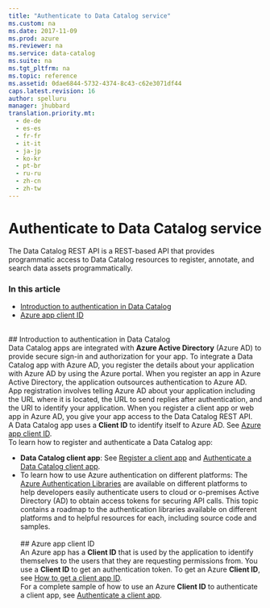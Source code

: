 ```yaml
---
title: "Authenticate to Data Catalog service"
ms.custom: na
ms.date: 2017-11-09
ms.prod: azure
ms.reviewer: na
ms.service: data-catalog
ms.suite: na
ms.tgt_pltfrm: na
ms.topic: reference
ms.assetid: 0dae6844-5732-4374-8c43-c62e3071df44
caps.latest.revision: 16
author: spelluru
manager: jhubbard
translation.priority.mt: 
  - de-de
  - es-es
  - fr-fr
  - it-it
  - ja-jp
  - ko-kr
  - pt-br
  - ru-ru
  - zh-cn
  - zh-tw
---
```

# Authenticate to Data Catalog service
The Data Catalog REST API is a REST-based API that provides programmatic access to Data Catalog resources to register, annotate, and search data assets programmatically.  
### In this article  
- [Introduction to authentication in Data Catalog](#intro)  
- [Azure app client ID](#clientID)  

<a name="intro"/><br/>## Introduction to authentication in Data Catalog<br/>Data Catalog apps are integrated with <strong>Azure Active Directory</strong> (Azure AD) to provide secure sign-in and authorization for your app. To integrate a Data Catalog app with Azure AD, you register the details about your application with Azure AD by using the Azure portal. When you register an app in Azure Active Directory, the application outsources authentication to Azure AD. App registration involves telling Azure AD about your application including the URL where it is located, the URL to send replies after authentication, and the URI to identify your application. When you register a client app or web app in Azure AD, you give your app access to the Data Catalog REST API.<br/>
A Data Catalog app uses a <strong>Client ID</strong> to identify itself to Azure AD. See <a href="#clientID" data-raw-source="[Azure app client ID](#clientID)">Azure app client ID</a>.<br/>
To learn how to register and authenticate a Data Catalog app:<br/>
- <strong>Data Catalog client app</strong>: See <a href="Register-a-client-app.md" data-raw-source="[Register a client app](Register-a-client-app.md)">Register a client app</a> and <a href="Authenticate-a-client-app.md" data-raw-source="[Authenticate a Data Catalog client app](Authenticate-a-client-app.md)">Authenticate a Data Catalog client app</a>.<br/>
- To learn how to use Azure authentication on different platforms: The <a href="https://msdn.microsoft.com/library/azure/dn151135.aspx" data-raw-source="[Azure Authentication Libraries](https://msdn.microsoft.com/library/azure/dn151135.aspx)">Azure Authentication Libraries</a> are available on different platforms to help developers easily authenticate users to cloud or o-premises Active Directory (AD) to obtain access tokens for securing API calls. This topic contains a roadmap to the authentication libraries available on different platforms and to helpful resources for each, including source code and samples.<br/>
<a name="clientID"/><br/>## Azure app client ID<br/>An Azure app has a <strong>Client ID</strong> that is used by the application to identify themselves to the users that they are requesting permissions from. You use a <strong>Client ID</strong> to get an authentication token. To get an Azure <strong>Client ID</strong>, see <a href="Register-a-client-app.md#clientID" data-raw-source="[How to get a client app ID](Register-a-client-app.md#clientID)">How to get a client app ID</a>.<br/>
For a complete sample of how to use an Azure <strong>Client ID</strong> to authenticate a client app, see <a href="Authenticate-a-client-app.md" data-raw-source="[Authenticate a client app](Authenticate-a-client-app.md)">Authenticate a client app</a>.<br/>  
